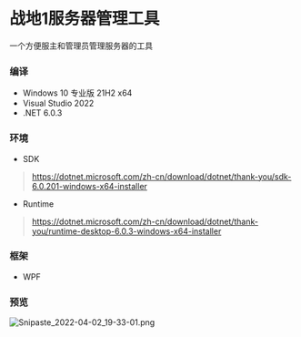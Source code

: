 # 战地1服务器管理工具

一个方便服主和管理员管理服务器的工具

### 编译

* Windows 10 专业版 21H2 x64
* Visual Studio 2022
* .NET 6.0.3

### 环境

* SDK
> https://dotnet.microsoft.com/zh-cn/download/dotnet/thank-you/sdk-6.0.201-windows-x64-installer
* Runtime
> https://dotnet.microsoft.com/zh-cn/download/dotnet/thank-you/runtime-desktop-6.0.3-windows-x64-installer

### 框架

* WPF

### 预览

![Snipaste_2022-04-02_19-33-01.png](https://ae04.alicdn.com/kf/H50d06947e8d742a5ba58152930bc1b94Y.png)
